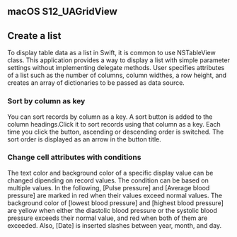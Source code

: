 ## macOS S12_UAGridView
## Create a list

To display table data as a list in Swift, it is common to use NSTableView class. This application provides a way to display a list with simple parameter settings without implementing delegate methods. User specifies attributes of a list such as the number of columns, column widthes, a row height, and creates an array of dictionaries to be passed as data source.

### Sort by column as key

You can sort records by column as a key. A sort button is added to the column headings.Click it to sort records using that column as a key. Each time you click the button, ascending or descending order is switched. The sort order is displayed as an arrow in the button title.

### Change cell attributes with conditions

The text color and background color of a specific display value can be changed dipending on record values. The condition can be based on multiple values.
In the following, [Pulse pressure] and [Average blood pressure] are marked in red when their values exceed normal values. The background color of [lowest blood pressure] and [highest blood pressure] are yellow when either the diastolic blood pressure or the systolic blood pressure exceeds their normal value, and red when both of them are exceeded. Also, [Date] is inserted slashes between year, month, and day.
